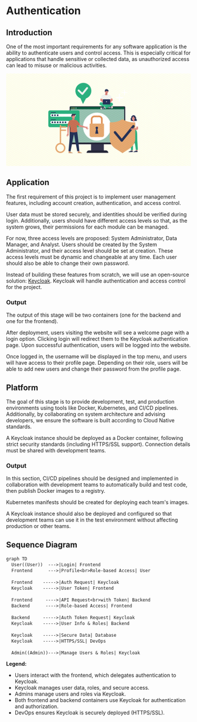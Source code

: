 # Authentication

## Introduction

One of the most important requirements for any software application is the ability to authenticate users and control access. This is especially critical for applications that handle sensitive or collected data, as unauthorized access can lead to misuse or malicious activities.

![Authentication](../images/Authentication.jpg)

## Application

The first requirement of this project is to implement user management features, including account creation, authentication, and access control.

User data must be stored securely, and identities should be verified during login. Additionally, users should have different access levels so that, as the system grows, their permissions for each module can be managed.

For now, three access levels are proposed: System Administrator, Data Manager, and Analyst. Users should be created by the System Administrator, and their access level should be set at creation. These access levels must be dynamic and changeable at any time. Each user should also be able to change their own password.

Instead of building these features from scratch, we will use an open-source solution: [Keycloak](https://www.keycloak.org/). Keycloak will handle authentication and access control for the project.

### Output

The output of this stage will be two containers (one for the backend and one for the frontend).

After deployment, users visiting the website will see a welcome page with a login option. Clicking login will redirect them to the Keycloak authentication page. Upon successful authentication, users will be logged into the website.

Once logged in, the username will be displayed in the top menu, and users will have access to their profile page. Depending on their role, users will be able to add new users and change their password from the profile page.

## Platform

The goal of this stage is to provide development, test, and production environments using tools like Docker, Kubernetes, and CI/CD pipelines. Additionally, by collaborating on system architecture and advising developers, we ensure the software is built according to Cloud Native standards.

A Keycloak instance should be deployed as a Docker container, following strict security standards (including HTTPS/SSL support). Connection details must be shared with development teams.

### Output

In this section, CI/CD pipelines should be designed and implemented in collaboration with development teams to automatically build and test code, then publish Docker images to a registry.

Kubernetes manifests should be created for deploying each team's images.

A Keycloak instance should also be deployed and configured so that development teams can use it in the test environment without affecting production or other teams.

## Sequence Diagram

```mermaid
graph TD
  User((User))  --->|Login| Frontend
  Frontend      --->|Profile<br>Role-based Access| User

  Frontend    ----->|Auth Request| Keycloak
  Keycloak    ----->|User Token| Frontend

  Frontend     ---->|API Request<br>with Token| Backend
  Backend      ---->|Role-based Access| Frontend

  Backend     ----->|Auth Token Request| Keycloak
  Keycloak    ----->|User Info & Roles| Backend

  Keycloak    ----->|Secure Data| Database
  Keycloak    ----->|HTTPS/SSL| DevOps

  Admin((Admin))--->|Manage Users & Roles| Keycloak
```

**Legend:**

- Users interact with the frontend, which delegates authentication to Keycloak.
- Keycloak manages user data, roles, and secure access.
- Admins manage users and roles via Keycloak.
- Both frontend and backend containers use Keycloak for authentication and authorization.
- DevOps ensures Keycloak is securely deployed (HTTPS/SSL).
